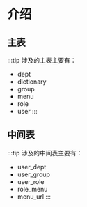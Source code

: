 # 介绍
## 主表
:::tip
涉及的主表主要有：
+ dept
+ dictionary
+ group
+ menu
+ role
+ user
:::
## 中间表
:::tip
涉及的中间表主要有：
+ user_dept
+ user_group
+ user_role
+ role_menu
+ menu_url
:::